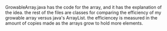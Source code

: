 GrowableArray.java has the code for the array, and it has the explanation of the idea. the rest of the files are classes for comparing the efficiency of my growable array versus java's ArrayList. the efficiencey is measured in the amount of copies made as the arrays grow to hold more elements.
